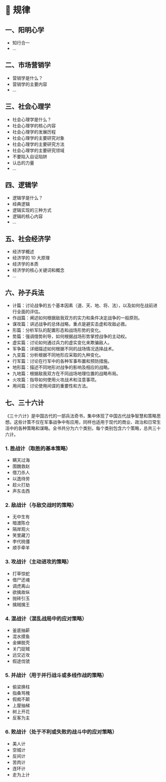 # 💙 规律

## 一、阳明心学

- 知行合一
- ...

## 二、市场营销学

- 营销学是什么？
- 营销学的主要内容
- ...

## 三、社会心理学

- 社会心理学是什么？
- 社会心理学的核心内容
- 社会心理学的发展历程
- 社会心理学的主要研究对象
- 社会心理学的主要研究方法
- 社会心理学的主要研究领域
- 不要陷入自证陷阱
- 认怂的力量
- ...

## 四、逻辑学

- 逻辑学是什么？
- 经典逻辑
- 逻辑实现的三种方式
- 逻辑的核心内容
- ...

## 五、社会经济学

- 经济学概述
- 经济学的 10 大原理
- 经济学的本质
- 经济学的核心关键词和概念
- ...

## 六、孙子兵法

- 计篇：讨论战争的五个基本因素（道、天、地、将、法），以及如何在战前进行全面的评估。
- 作战篇：阐述如何根据敌我双方的实力和条件决定战争的一般原则。
- 谋攻篇：讲述战争的总体战略，重点是避实击虚和攻敌必救。
- 形篇：分析军队的配置形态和战场形势的变化。
- 势篇：强调借势利导，如何根据战场形势掌控战争的主动权。
- 虚实篇：讨论如何通过兵力的虚实变化来欺骗敌人。
- 军争篇：详细描述如何根据不同的战场情况选择战术。
- 九变篇：分析根据不同地形应采取的九种变化。
- 行军篇：讨论在行军中的各种军事布置和预防措施。
- 地形篇：描述不同地形对战争的影响及相应的战略。
- 九地篇：根据敌我双方在不同战场地理位置的战略布局。
- 火攻篇：指导如何使用火攻战术和注意事项。
- 用间篇：讨论使用间谍的重要性和方法。

## 七、三十六计

《三十六计》是中国古代的一部兵法奇书，集中体现了中国古代战争智慧和策略思想。这些计策不仅在军事战争中有应用，同样也适用于现代的商业、政治和日常生活中的各种策略和谋略。全书共分为六个类别，每个类别包含六个策略，总共三十六计。

### 1. **胜战计**（取胜的基本策略）

- 瞒天过海
- 围魏救赵
- 借刀杀人
- 以逸待劳
- 趁火打劫
- 声东击西

### 2. **敌战计**（与敌交战时的策略）

- 无中生有
- 暗渡陈仓
- 隔岸观火
- 笑里藏刀
- 李代桃僵
- 顺手牵羊

### 3. **攻战计**（主动进攻的策略）

- 打草惊蛇
- 借尸还魂
- 调虎离山
- 欲擒故纵
- 抛砖引玉
- 擒贼擒王

### 4. **混战计**（混乱战局中的应对策略）

- 釜底抽薪
- 混水摸鱼
- 金蝉脱壳
- 关门捉贼
- 远交近攻
- 假途伐虢

### 5. **并战计**（用于并行战斗或多线作战的策略）

- 偷梁换柱
- 指桑骂槐
- 假痴不颠
- 上屋抽梯
- 树上开花
- 反客为主

### 6. **败战计**（处于不利或失败的战斗中的应对策略）

- 美人计
- 空城计
- 反间计
- 苦肉计
- 连环计
- 走为上计
